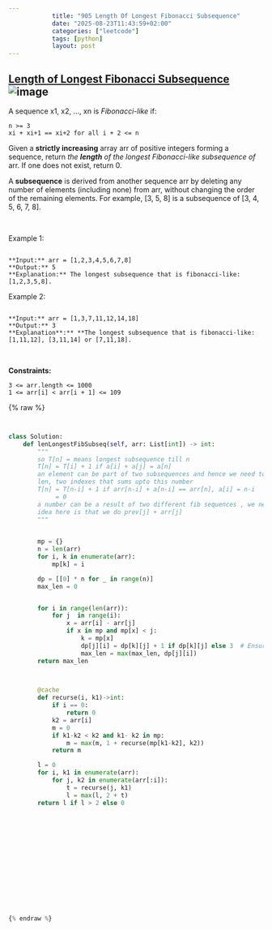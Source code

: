 ```yaml
---
            title: "905 Length Of Longest Fibonacci Subsequence"
            date: "2025-08-23T11:43:59+02:00"
            categories: ["leetcode"]
            tags: [python]
            layout: post
---
```

            
## [Length of Longest Fibonacci Subsequence](https://leetcode.com/problems/length-of-longest-fibonacci-subsequence) ![image](https://img.shields.io/badge/Difficulty-Medium-orange)

A sequence x1, x2, ..., xn is *Fibonacci-like* if:

	n >= 3
	xi + xi+1 == xi+2 for all i + 2 <= n

Given a **strictly increasing** array arr of positive integers forming a sequence, return *the **length** of the longest Fibonacci-like subsequence of* arr. If one does not exist, return 0.

A **subsequence** is derived from another sequence arr by deleting any number of elements (including none) from arr, without changing the order of the remaining elements. For example, [3, 5, 8] is a subsequence of [3, 4, 5, 6, 7, 8].

 

Example 1:

```

**Input:** arr = [1,2,3,4,5,6,7,8]
**Output:** 5
**Explanation:** The longest subsequence that is fibonacci-like: [1,2,3,5,8].
```

Example 2:

```

**Input:** arr = [1,3,7,11,12,14,18]
**Output:** 3
**Explanation**:** **The longest subsequence that is fibonacci-like: [1,11,12], [3,11,14] or [7,11,18].
```

 

**Constraints:**

	3 <= arr.length <= 1000
	1 <= arr[i] < arr[i + 1] <= 109

{% raw %}


```python


class Solution:
    def lenLongestFibSubseq(self, arr: List[int]) -> int:
        """
        so T[n] = means longest subsequence till n
        T[n] = T[i] + 1 if a[i] + a[j] = a[n] 
        an element can be part of two subsequences and hence we need to store both 
        len, two indexes that sums upto this number
        T[n] = T[n-i] + 1 if arr[n-i] + a[n-i] == arr[n], a[i] = n-i
             = 0
        a number can be a result of two different fib sequences , we need to take longer
        idea here is that we do prev[j] + arr[j] 
        """

        
        mp = {}
        n = len(arr)
        for i, k in enumerate(arr):
            mp[k] = i

        dp = [[0] * n for _ in range(n)]
        max_len = 0


        for i in range(len(arr)):
            for j  in range(i):
                x = arr[i] - arr[j]  
                if x in mp and mp[x] < j:  
                    k = mp[x]
                    dp[j][i] = dp[k][j] + 1 if dp[k][j] else 3  # Ensure length starts from 2
                    max_len = max(max_len, dp[j][i])
        return max_len

        

        @cache
        def recurse(i, k1)->int:
            if i == 0:
                return 0
            k2 = arr[i]
            m = 0
            if k1-k2 < k2 and k1- k2 in mp:
                m = max(m, 1 + recurse(mp[k1-k2], k2))
            return m

        l = 0
        for i, k1 in enumerate(arr):
            for j, k2 in enumerate(arr[:i]):
                t = recurse(j, k1) 
                l = max(l, 2 + t) 
        return l if l > 2 else 0
        
            


                    







        


{% endraw %}
```

